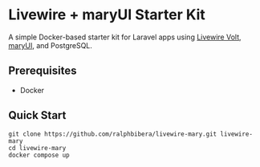 # Livewire + maryUI Starter Kit

A simple Docker-based starter kit for Laravel apps using [Livewire Volt](https://livewire.laravel.com/docs/volt), [maryUI](https://mary-ui.com/), and PostgreSQL.

## Prerequisites

- Docker

## Quick Start

```
git clone https://github.com/ralphbibera/livewire-mary.git livewire-mary
cd livewire-mary
docker compose up
```
